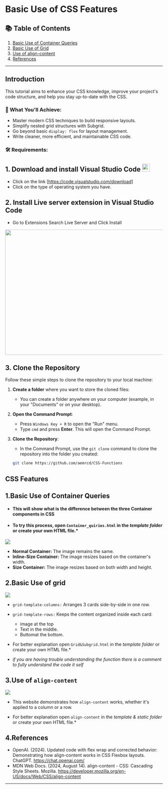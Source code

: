 # Basic Use of CSS Features 

## **📚 Table of Contents**

1. [Basic Use of Container Queries](#1basic-use-of-container-queries)  
2. [Basic Use of Grid](#2basic-use-of-grid)  
3. [Use of align-content](#3use-of-align-content)  
4. [References](#4references) 
---

## **Introduction**  

This tutorial aims to enhance your CSS knowledge, improve your project's code structure, and help you stay up-to-date with the CSS.

### **🎯 What You'll Achieve:**  

- Master modern CSS techniques to build responsive layouts.  
- Simplify nested grid structures with Subgrid.  
- Go beyond basic `display: flex` for layout management.  
- Write cleaner, more efficient, and maintainable CSS code.

###  🛠️ Requirements:

## **1. Download and install Visual Studio Code <img src=https://upload.wikimedia.org/wikipedia/commons/9/9a/Visual_Studio_Code_1.35_icon.svg width="25px">**
- Click on the link [https://code.visualstudio.com/download]
- Click on the type of operating system you have.
  
## 2. Install Live server extension in Visual Studio Code 
- Go to Extensions Search Live Server and Click Install
<img src="https://media.geeksforgeeks.org/wp-content/uploads/20221201182629/Enableliveserver1.jpg" width="600px" height="400px">

## 3. Clone the Repository

Follow these simple steps to clone the repository to your local machine:

1. **Create a folder** where you want to store the cloned files:
   - You can create a folder anywhere on your computer (example, in your "Documents" or on your desktop).

2. **Open the Command Prompt**:
   - Press `Windows Key + R` to open the "Run" menu.
   - Type `cmd` and press **Enter**. This will open the Command Prompt.

3. **Clone the Repository**:
   - In the Command Prompt, use the `git clone` command to clone the repository into the folder you created:
   ```bash
   git clone https://github.com/aemrcd/CSS-Functions

## **CSS Features**

## **1.Basic Use of Container Queries**  

- #### This will show what is the difference between the three Container components in CSS 
- #### To try this process, open `Container_quiries.html`  in the *template folder* or create your own HTML file.*

 <img src="./static/img/Container.gif">

- **Normal Container:** The image remains the same.
- **Inline-Size Container:** The image resizes based on the  container's width.
- **Size Container:** The image resizes based on both width and height.


## **2.Basic Use of grid**  

<img src="./static/img/Gridexample.png">

- `grid-template-columns:` Arranges 3 cards side-by-side in one row.
- `grid-template-rows:` Keeps the content organized inside each card:
   - image at the top
   - Text in the middle.
   - Buttomat the bottom.
- For better explanation open `Grid&Subgrid.html`  in the *template folder* or create your own HTML file.* 


- *if you are having trouble understanding the function there is a comment to fully understand the code it self*


## **3.Use of `align-content`**  

<img src="./static/img/align-content_Funtions.gif">

-  This website demonstrates how `align-content` works, whether it's applied to a column or a row.

- For better explanation open `align-content`  in the *template & static folder* or create your own HTML file.* 


## **4.References**  

- OpenAI. (2024). Updated code with flex wrap and corrected behavior: Demonstrating how align-content works in CSS Flexbox layouts. ChatGPT. https://chat.openai.com/
- MDN Web Docs. (2024, August 14). align-content - CSS: Cascading Style Sheets. Mozilla. https://developer.mozilla.org/en-US/docs/Web/CSS/align-content

--- 

